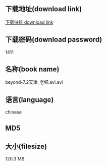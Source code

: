 ## 下载地址(download link)
[下载链接 download link](https://voluble-croquembouche-d321dc.netlify.app/?s=beyond-7.2%E5%A4%A9%E6%B4%A5_%E8%80%81%E7%BB%86.avi)

## 下载密码(download password)
1411

## 名称(book name)
beyond-7.2天津_老细.avi.avi

## 语言(language)
chinese

## MD5


## 大小(filesize)
120.3 MB
